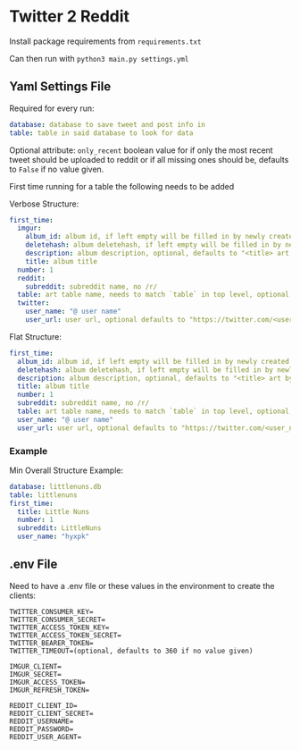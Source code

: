 # Twitter 2 Reddit
Install package requirements from `requirements.txt`

Can then run with `python3 main.py settings.yml`

## Yaml Settings File
Required for every run:
``` yaml
database: database to save tweet and post info in
table: table in said database to look for data
```
Optional attribute: `only_recent` boolean value for if only the most recent tweet should be uploaded
to reddit or if all missing ones should be, defaults to `False` if no value given.

First time running for a table the following needs to be added

Verbose Structure:
``` yaml
first_time:
  imgur:
    album_id: album id, if left empty will be filled in by newly created album
    deletehash: album deletehash, if left empty will be filled in by newly created album
    description: album description, optional, defaults to "<title> art by @<user_name> - <user_url>"
    title: album title
  number: 1
  reddit:
    subreddit: subreddit name, no /r/
  table: art table name, needs to match `table` in top level, optional, defaults to top level table name
  twitter:
    user_name: "@ user name"
    user_url: user url, optional defaults to "https://twitter.com/<user_name>"
```
Flat Structure:
``` yaml
first_time:
  album_id: album id, if left empty will be filled in by newly created album
  deletehash: album deletehash, if left empty will be filled in by newly created album
  description: album description, optional, defaults to "<title> art by @<user_name> - <user_url>"
  title: album title
  number: 1
  subreddit: subreddit name, no /r/
  table: art table name, needs to match `table` in top level, optional, defaults to top level table name
  user_name: "@ user name"
  user_url: user url, optional defaults to "https://twitter.com/<user_name>"
```

### Example
Min Overall Structure Example:
``` yaml
database: littlenuns.db
table: littlenuns
first_time:
  title: Little Nuns
  number: 1
  subreddit: LittleNuns
  user_name: "hyxpk"
```

## .env File
Need to have a .env file or these values in the environment to create the clients:
```
TWITTER_CONSUMER_KEY=
TWITTER_CONSUMER_SECRET=
TWITTER_ACCESS_TOKEN_KEY=
TWITTER_ACCESS_TOKEN_SECRET=
TWITTER_BEARER_TOKEN=
TWITTER_TIMEOUT=(optional, defaults to 360 if no value given)

IMGUR_CLIENT=
IMGUR_SECRET=
IMGUR_ACCESS_TOKEN=
IMGUR_REFRESH_TOKEN=

REDDIT_CLIENT_ID=
REDDIT_CLIENT_SECRET=
REDDIT_USERNAME=
REDDIT_PASSWORD=
REDDIT_USER_AGENT=
```